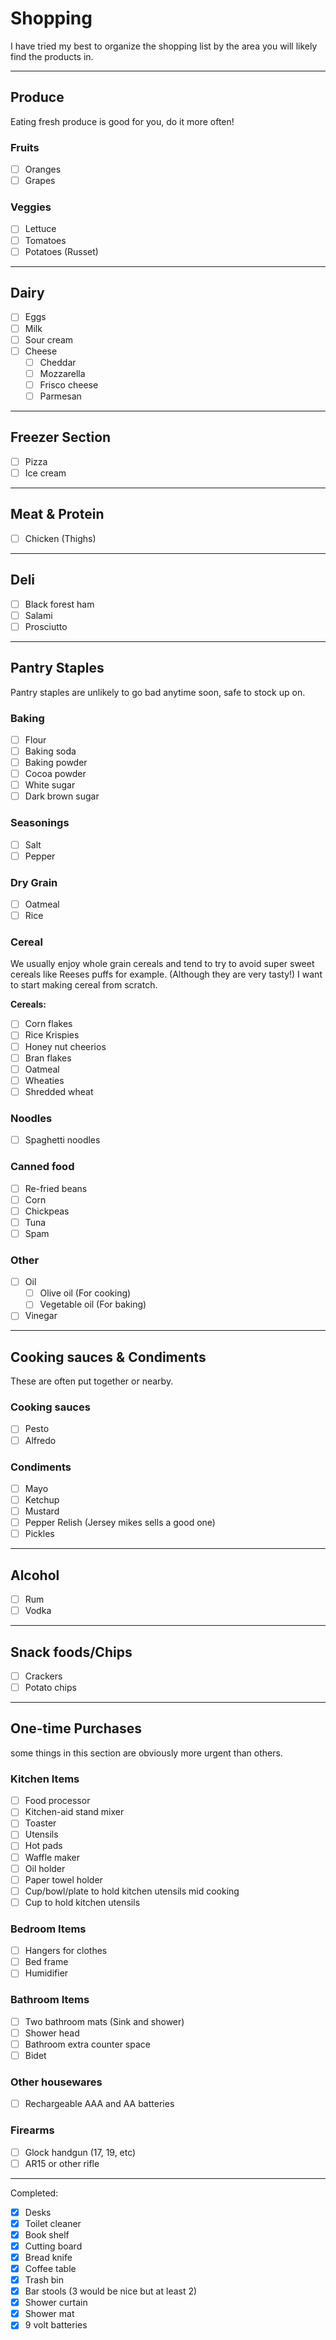# Shopping
I have tried my best to organize the shopping list by the area you will likely find the products in.

---
## Produce 
Eating fresh produce is good for you, do it more often!

### Fruits
- [ ] Oranges
- [ ] Grapes

### Veggies
- [ ] Lettuce
- [ ] Tomatoes
- [ ] Potatoes (Russet)

---
## Dairy 
- [ ] Eggs
- [ ] Milk
- [ ] Sour cream
- [ ] Cheese
	- [ ] Cheddar
	- [ ] Mozzarella
	- [ ] Frisco cheese
	- [ ] Parmesan

---
## Freezer Section
- [ ] Pizza
- [ ] Ice cream

---
## Meat & Protein 
- [ ] Chicken (Thighs)

---
## Deli 
- [ ] Black forest ham
- [ ] Salami
- [ ] Prosciutto 

---
## Pantry Staples
Pantry staples are unlikely to go bad anytime soon, safe to stock up on.

### Baking
- [ ] Flour
- [ ] Baking soda
- [ ] Baking powder
- [ ] Cocoa powder
- [ ] White sugar
- [ ] Dark brown sugar

### Seasonings
- [ ] Salt
- [ ] Pepper

### Dry Grain
- [ ] Oatmeal
- [ ] Rice

### Cereal
We usually enjoy whole grain cereals and tend to try to avoid super sweet cereals like Reeses puffs for example. (Although they are very tasty!) I want to start making cereal from scratch.

**Cereals:**
- [ ] Corn flakes
- [ ] Rice Krispies
- [ ] Honey nut cheerios
- [ ] Bran flakes
- [ ] Oatmeal
- [ ] Wheaties
- [ ] Shredded wheat

### Noodles
- [ ] Spaghetti noodles

### Canned food
- [ ] Re-fried beans
- [ ] Corn
- [ ] Chickpeas
- [ ] Tuna
- [ ] Spam

### Other
- [ ] Oil
	- [ ] Olive oil (For cooking)
	- [ ] Vegetable oil (For baking)
- [ ] Vinegar

---
## Cooking sauces & Condiments
These are often put together or nearby.

### Cooking sauces
- [ ] Pesto
- [ ] Alfredo

### Condiments
- [ ] Mayo
- [ ] Ketchup
- [ ] Mustard
- [ ] Pepper Relish (Jersey mikes sells a good one)
- [ ] Pickles

---
## Alcohol
- [ ] Rum
- [ ] Vodka

---
## Snack foods/Chips
- [ ] Crackers
- [ ] Potato chips

---
## One-time Purchases
some things in this section are obviously more urgent than others.

### Kitchen Items
- [ ] Food processor
- [ ] Kitchen-aid stand mixer
- [ ] Toaster
- [ ] Utensils
- [ ] Hot pads
- [ ] Waffle maker
- [ ] Oil holder
- [ ] Paper towel holder
- [ ] Cup/bowl/plate to hold kitchen utensils mid cooking 
- [ ] Cup to hold kitchen utensils 

### Bedroom Items
- [ ] Hangers for clothes
- [ ] Bed frame 
- [ ] Humidifier

### Bathroom Items
- [ ] Two bathroom mats (Sink and shower)
- [ ] Shower head 
- [ ] Bathroom extra counter space 
- [ ] Bidet

### Other housewares
- [ ] Rechargeable AAA and AA batteries

### Firearms
- [ ] Glock handgun (17, 19, etc)
- [ ] AR15 or other rifle

---
Completed:
- [x] Desks 
- [x] Toilet cleaner 
- [x] Book shelf 
- [x] Cutting board 
- [x] Bread knife 
- [x] Coffee table 
- [x] Trash bin 
- [x] Bar stools (3 would be nice but at least 2) 
- [x] Shower curtain 
- [x] Shower mat 
- [x] 9 volt batteries